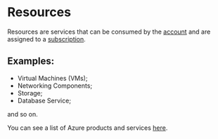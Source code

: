 # Resources

Resources are services that can be consumed by the [account](account.md) and are assigned to a [subscription](subscription.md).

## Examples:

- Virtual Machines (VMs);
- Networking Components;
- Storage;
- Database Service;

and so on.

You can see a list of Azure products and services [here](https://azure.microsoft.com/en-us/services/).
